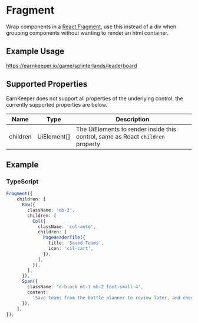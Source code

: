 # Fragment

Wrap components in a [React Fragment](https://reactjs.org/docs/fragments.html), use this instead of a div when grouping components without wanting to render an html container.

## Example Usage

<https://earnkeeper.io/game/splinterlands/leaderboard>

## Supported Properties

EarnKeeper does not support all properties of the underlying control, the currently supported properties are below.

| Name     | Type         | Description                                                                     |
| -------- | ------------ | ------------------------------------------------------------------------------- |
| children | UiElement\[] | The UiElements to render inside this control, same as React `children` property |

## Example

### TypeScript

```typescript
Fragment({
    children: [
      Row({
        className: 'mb-2',
        children: [
          Col({
            className: 'col-auto',
            children: [
              PageHeaderTile({
                title: 'Saved Teams',
                icon: 'cil-cart',
              }),
            ],
          }),
        ],
      }),
      Span({
        className: 'd-block mt-1 mb-2 font-small-4',
        content:
          'Save teams from the battle planner to review later, and check current prices before buying',
      }),
    ],
});
```
